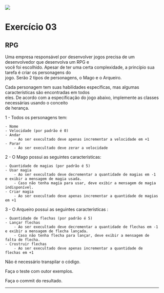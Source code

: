 ![](https://i.imgur.com/xG74tOh.png)

# Exercício 03

## RPG 

Uma empresa responsável por desenvolver jogos precisa de um desenvolvedor que desenvolva um RPG e  
você foi escolhido. Apesar de ter uma certa complexidade, a princípio sua tarefa é criar os personagens do  
jogo. Serão 2 tipos de personagens, o Mago e o Arqueiro.

Cada personagem tem suas habilidades específicas, mas algumas características são encontradas em todos  
eles. De acordo com a especificação do jogo abaixo, implemente as classes necessárias usando o conceito  
de herança.

1 - Todos os personagens tem:

```
- Nome
- Velocidade (por padrão é 0)
- Andar 
    - Ao ser execultado deve apenas incrementar a velocidade em +1
- Parar
    - Ao ser execultado deve zerar a velocidade 
  ```
  
  2 - O Mago possui as seguintes características:
  
  ```
- Quantidade de magias (por padrão é 5)
- Usar magia 
      - Ao ser execultado deve decrementar a quantidade de magias em -1 e exibir a mensagem de magia usada.
      - Caso não tenha magia para usar, deve exibir a mensagem de magia indisponível.
- Criar magia
      - Ao ser execultado deve apenas incrementar a quantidade de magias em +1 
  ```
  
  3 - O Arqueiro possui as seguintes características :
  
  ```
- Quantidade de flechas (por padrão é 5)
- Lançar flechas 
      - Ao ser execultado deve decrementar a quantidade de flechas em -1 e exibir a mensagem de flecha lançada.
      - Caso não tenha flecha para lançar, deve exibir a mensagem de falta de flecha.
- Crostruir flechas
      - Ao ser execultado deve apenas incrementar a quantidade de flechas em +1 
  ```

Não é necessário transpilar o código.

Faça o teste com outor exemplos.

Faça o commit do resultado.

---
